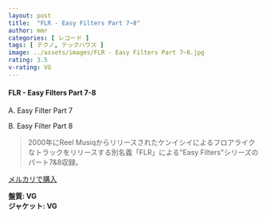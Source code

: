 ```yaml
---
layout: post
title:  "FLR - Easy Filters Part 7~8"
author: mmr
categories: [ レコード ]
tags: [ テクノ, テックハウス ]
image: ../assets/images/FLR - Easy Filters Part 7~8.jpg
rating: 3.5
v-rating: VG
---
```


#### FLR - Easy Filters Part 7-8

A. Easy Filter Part 7

B. Easy Filter Part 8

> 2000年にReel Musiqからリリースされたケンイシイによるフロアライクなトラックをリリースする別名義「FLR」による"Easy Filters"シリーズのパート7&8収録。


[メルカリで購入](https://jp.mercari.com/item/m41646790223)


<div class="mt-4 mb-4 d-flex align-items-center">
<strong class="mr-1">盤質: VG</strong>
</div>
<div class="mt-4 mb-4 d-flex align-items-center">
<strong class="mr-1">ジャケット: VG</strong>
</div>